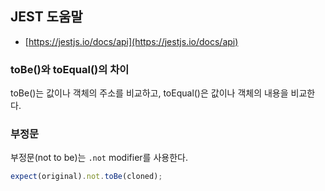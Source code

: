 ## JEST 도움말

- [https://jestjs.io/docs/api](https://jestjs.io/docs/api)

### toBe()와 toEqual()의 차이

toBe()는 값이나 객체의 주소를 비교하고, toEqual()은 값이나 객체의 내용을 비교한다.

### 부정문

부정문(not to be)는 `.not` modifier를 사용한다.

```js
expect(original).not.toBe(cloned);
```
